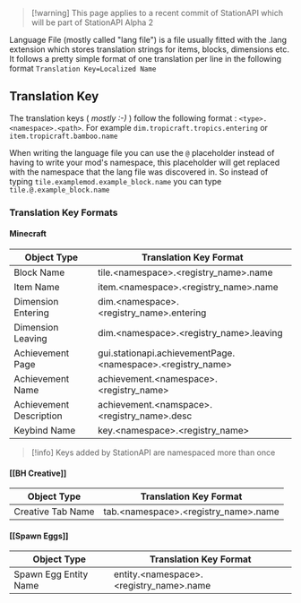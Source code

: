 >[!warning] This page applies to a recent commit of StationAPI which will be part of StationAPI Alpha 2

Language File (mostly called "lang file") is a file usually fitted with the .lang extension which stores translation strings for items, blocks, dimensions etc.
It follows a pretty simple format of one translation per line in the following format `Translation Key=Localized Name`  
## Translation Key
The translation keys ( *mostly :-)* ) follow the following format : `<type>.<namespace>.<path>`. For example `dim.tropicraft.tropics.entering` or `item.tropicraft.bamboo.name`   

When writing the language file you can use the `@` placeholder instead of having to write your mod's namespace, this placeholder will get replaced with the namespace that the lang file was discovered in. So instead of typing `tile.examplemod.example_block.name` you can type `tile.@.example_block.name`  

### Translation Key Formats

#### Minecraft

| Object Type             | Translation Key Format                                      |
| ----------------------- | ----------------------------------------------------------- |
| Block Name              | tile.\<namespace>.<registry_name>.name                      |
| Item Name               | item.\<namespace>.<registry_name>.name                      |
| Dimension Entering      | dim.\<namespace>.<registry_name>.entering                   |
| Dimension Leaving       | dim.\<namespace>.<registry_name>.leaving                    |
| Achievement Page        | gui.stationapi.achievementPage.\<namespace>.<registry_name> |
| Achievement Name        | achievement.\<namespace>.<registry_name>                    |
| Achievement Description | achievement.\<namspace>.<registry_name>.desc                |
| Keybind Name            | key.\<namespace>.<registry_name>                            |
>[!info] Keys added by StationAPI are namespaced more than once

#### [[BH Creative]]

| Object Type       | Translation Key Format                |
| ----------------- | ------------------------------------- |
| Creative Tab Name | tab.\<namespace>.<registry_name>.name |


#### [[Spawn Eggs]]

| Object Type           | Translation Key Format                   |
| --------------------- | ---------------------------------------- |
| Spawn Egg Entity Name | entity.\<namespace>.<registry_name>.name |
